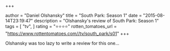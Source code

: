 +++

author = "Daniel Olshansky"
title = "South Park: Season 1"
date = "2015-08-14T23:19:47"
description = "Olshansky's review of South Park: Season 1"
tags = [
    "tv",
]
rating = "⭐⭐⭐⭐"
rotten_tomatoes_url = "https://www.rottentomatoes.com//tv/south_park/s01"
+++

Olshansky was too lazy to write a review for this one...

